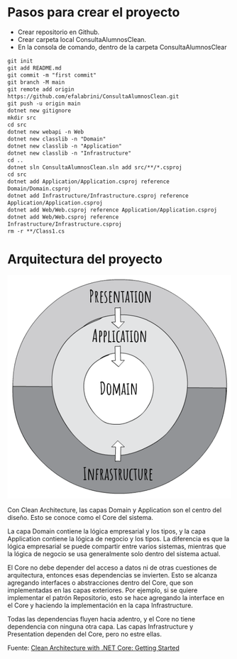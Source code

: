 # Pasos para crear el proyecto
- Crear repositorio en Github.
- Crear carpeta local ConsultaAlumnosClean.
- En la consola de comando, dentro de la carpeta ConsultaAlumnosClear
```
git init
git add README.md
git commit -m "first commit"
git branch -M main
git remote add origin https://github.com/efalabrini/ConsultaAlumnosClean.git
git push -u origin main
dotnet new gitignore
mkdir src
cd src
dotnet new webapi -n Web
dotnet new classlib -n "Domain"
dotnet new classlib -n "Application"
dotnet new classlib -n "Infrastructure"
cd ..
dotnet sln ConsultaAlumnosClean.sln add src/**/*.csproj
cd src
dotnet add Application/Application.csproj reference Domain/Domain.csproj
dotnet add Infrastructure/Infrastructure.csproj reference Application/Application.csproj
dotnet add Web/Web.csproj reference Application/Application.csproj
dotnet add Web/Web.csproj reference Infrastructure/Infrastructure.csproj
rm -r **/Class1.cs
```


# Arquitectura del proyecto
![Clear architecture](./docs/images/CleanArchLayers.webp)

Con Clean Architecture, las capas Domain y Application son el centro del diseño. Esto se conoce como el Core del sistema.

La capa Domain contiene la lógica empresarial y los tipos, y la capa Application contiene la lógica de negocio y los tipos. La diferencia es que la lógica empresarial se puede compartir entre varios sistemas, mientras que la lógica de negocio se usa generalmente solo dentro del sistema actual.

El Core no debe depender del acceso a datos ni de otras cuestiones de arquitectura, entonces esas dependencias se invierten. Esto se alcanza agregando interfaces o abstracciones dentro del Core, que son implementadas en las capas exteriores. Por ejemplo, si se quiere implementar el patrón Repositorio, esto se hace agregando la interface en el Core y haciendo la implementación en la capa Infrastructure.

Todas las dependencias fluyen hacia adentro, y el Core no tiene dependencia con ninguna otra capa. Las capas Infrastructure y Presentation dependen del Core, pero no estre ellas.

Fuente: [Clean Architecture with .NET Core: Getting Started](https://jasontaylor.dev/clean-architecture-getting-started/)